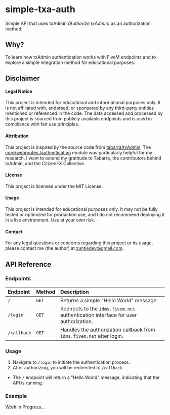 # simple-txa-auth
Simple API that uses txAdmin *(Authorize txAdmin)* as an authorization method.

## Why?
To learn how txAdmin authentication works with FiveM endpoints and to explore a simple integration method for educational purposes.

## Disclaimer
#### Legal Notice
This project is intended for educational and informational purposes only. It is not affiliated with, endorsed, or sponsored by any third-party entities mentioned or referenced in the code. The data accessed and processed by this project is sourced from publicly available endpoints and is used in compliance with fair use principles.

#### Attribution
This project is inspired by the source code from [tabarra/txAdmin](https://github.com/tabarra/txAdmin). The [core/webroutes
/authentication](https://github.com/tabarra/txAdmin/tree/master/core/webroutes/authentication) module was particularly helpful for my research. I want to extend my gratitude to Tabarra, the contributors behind txAdmin, and the CitizenFX Collective.

#### License
This project is licensed under the MIT License.

#### Usage
This project is intended for educational purposes only. It may not be fully tested or optimized for production use, and I do not recommend deploying it in a live environment. Use at your own risk.

#### Contact
For any legal questions or concerns regarding this project or its usage, please contact me (the author) at zuntiedev@gmail.com.
<br>

## API Reference
### Endpoints
| Endpoint    | Method   | Description                |
| :---------- | :------- | :------------------------- |
| `/`         | `GET`    | Returns a simple "Hello World" message. |
| `/login`    | `GET`    | Redirects to the `idms.fivem.net` authentication interface for user authorization. |
| `/callback` | `GET`    | Handles the authorization callback from `idms.fivem.net` after login. |

### Usage
1. Navigate to `/login` to initiate the authentication process.
2. After authorizing, you will be redirected to `/callback`.
* The `/` endpoint will return a "Hello World" message, indicating that the API is running.

### Example
Work in Progress...